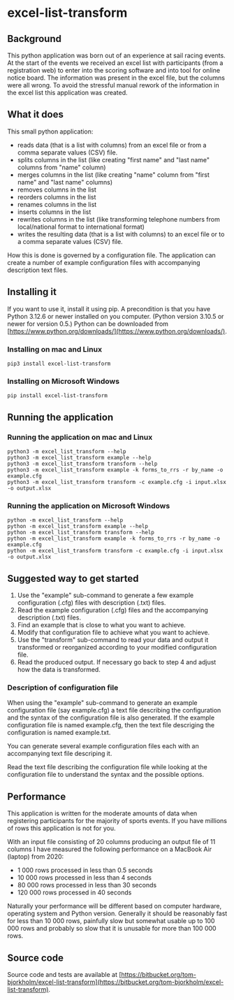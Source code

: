 # excel-list-transform

## Background

This python application was born out of an experience at sail racing events. At the start of the events we received an excel list with participants (from a registration web) to enter into the scoring software and into tool for online notice board. The information was present in the excel file, but the columns were all wrong. To avoid the stressful manual rework of the information in the excel list this application was created.

## What it does

This small python application:
 * reads data (that is a list with columns) from an excel file or from a comma separate values (CSV) file.
 * splits columns in the list (like creating "first name" and "last name" columns from "name" column)
 * merges columns in the list (like creating "name" column from "first name" and "last name" columns)
 * removes columns in the list
 * reorders columns in the list
 * renames columns in the list
 * inserts columns in the list
 * rewrites columns in the list (like transforming telephone numbers from local/national format to international format)
 * writes the resulting data (that is a list with columns) to an excel file or to a comma separate values (CSV) file.

How this is done is governed by a configuration file. The application can create a number of example configuration files with accompanying description text files.

## Installing it

If you want to use it, install it using pip. A precondition is that you have Python 3.12.6 or newer installed on you computer. (Python version 3.10.5 or newer for version 0.5.)
Python can be downloaded from [https://www.python.org/downloads/](https://www.python.org/downloads/). 

### Installing on mac and Linux

````
pip3 install excel-list-transform
````

### Installing on Microsoft Windows

````
pip install excel-list-transform
````

## Running the application

### Running the application on mac and Linux

````
python3 -m excel_list_transform --help
python3 -m excel_list_transform example --help
python3 -m excel_list_transform transform --help
python3 -m excel_list_transform example -k forms_to_rrs -r by_name -o example.cfg
python3 -m excel_list_transform transform -c example.cfg -i input.xlsx -o output.xlsx
````

### Running the application on Microsoft Windows

````
python -m excel_list_transform --help
python -m excel_list_transform example --help
python -m excel_list_transform transform --help
python -m excel_list_transform example -k forms_to_rrs -r by_name -o example.cfg
python -m excel_list_transform transform -c example.cfg -i input.xlsx -o output.xlsx
````

## Suggested way to get started

 1. Use the "example" sub-command to generate a few example configuration (.cfg) files with description (.txt) files.
 2. Read the example configuration (.cfg) files and the accompanying description (.txt) files.
 3. Find an example that is close to what you want to achieve.
 4. Modify that configuration file to achieve what you want to achieve.
 5. Use the "transform" sub-command to read your data and output it transformed or reorganized according to your modified configuration file.
 6. Read the produced output. If necessary go back to step 4 and adjust how the data is transformed.

### Description of configuration file

When using the "example" sub-command to generate an example configuration file (say example.cfg) a text file describing the configuration and the syntax of the configuration file is also generated. If the example configuration file is named example.cfg, then the text file descriging the configuration is named example.txt. 

You can generate several example configuration files each with an accompanying text file descriping it.

Read the text file describing the configuration file while looking at the configuration file to understand the syntax and the possible options.

## Performance

This application is written for the moderate amounts of data when registering participants for the majority of sports events. If you have millions of rows this application is not for you.

With an input file consisting of 20 columns producing an output file of 11 columns I have measured the following performance on a MacBook Air (laptop) from 2020:
 * 1 000 rows processed in less than 0.5 seconds
 * 10 000 rows processed in less than 4 seconds
 * 80 000 rows processed in less than 30 seconds
 * 120 000 rows processed in 40 seconds

Naturally your performance will be different based on computer hardware, operating system and Python version. Generally it should be reasonably fast for less than 10 000 rows, painfully slow but somewhat usable up to 100 000 rows and probably so slow that it is unusable for more than 100 000 rows.

## Source code

Source code and tests are available at [https://bitbucket.org/tom-bjorkholm/excel-list-transform](https://bitbucket.org/tom-bjorkholm/excel-list-transform).

